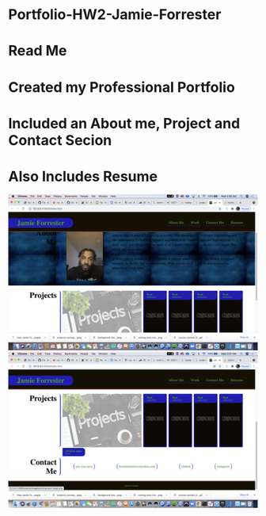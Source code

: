 # Portfolio-HW2-Jamie-Forrester
# Read Me
# Created my Professional Portfolio
# Included an About me, Project and Contact Secion
# Also Includes Resume 
![alt text](https://github.com/Forresterjamie01/Portfolio-HW2-Jamie-Forrester/blob/main/assets/images/Screen%20Shot%202021-03-24%20at%202.56.54%20AM.png)
![alt text](https://github.com/Forresterjamie01/Portfolio-HW2-Jamie-Forrester/blob/main/assets/images/Screen%20Shot%202021-03-24%20at%203.07.02%20AM.png)